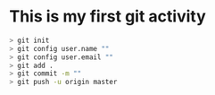 # This is my first git activity

```bash
> git init
> git config user.name ""
> git config user.email ""
> git add . 
> git commit -m ""
> git push -u origin master
```